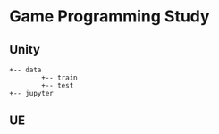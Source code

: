 # Game Programming Study
## Unity
```
+-- data
        +-- train
        +-- test
+-- jupyter
```
## UE

